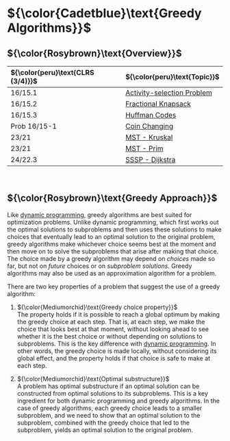 # ${\color{Cadetblue}\text{Greedy Algorithms}}$

## ${\color{Rosybrown}\text{Overview}}$

| ${\color{peru}\text{CLRS (3/4)}}$ | ${\color{peru}\text{Topic}}$ |
|:---|:---|
| 16/15.1 | [Activity-selection Problem](https://github.com/pl3onasm/AADS/tree/main/algorithms/greedy/activity-selection) |
| 16/15.2 | [Fractional Knapsack](https://github.com/pl3onasm/AADS/tree/main/algorithms/greedy/fract-knapsack) |
| 16/15.3 | [Huffman Codes](https://github.com/pl3onasm/AADS/tree/main/algorithms/greedy/huffman) |
| Prob 16/15-1 | [Coin Changing](https://github.com/pl3onasm/AADS/tree/main/algorithms/greedy/coin-changing) |
| 23/21 | [MST - Kruskal](https://github.com/pl3onasm/CLRS-in-C/tree/main/algorithms/graphs/MST-kruskal) |
| 23/21 | [MST - Prim](https://github.com/pl3onasm/CLRS-in-C/tree/main/algorithms/graphs/MST-prim) |
| 24/22.3 | [SSSP - Dijkstra](https://github.com/pl3onasm/CLRS-in-C/tree/main/algorithms/graphs/SSSP-dijkstra) |

&nbsp;

## ${\color{Rosybrown}\text{Greedy Approach}}$

Like [dynamic programming](https://github.com/pl3onasm/Algorithms/tree/main/algorithms/dynamic-programming), greedy algorithms are best suited for optimization problems. Unlike dynamic programming, which first works out the optimal solutions to subproblems and then uses these solutions to make choices that eventually lead to an optimal solution to the original problem, greedy algorithms make whichever choice seems best at the moment and then move on to solve the subproblems that arise after making that choice. The choice made by a greedy algorithm may depend on *choices* made so far, but not on *future* choices or on *subproblem solutions*. Greedy algorithms may also be used as an approximation algorithm for a problem.  

There are two key properties of a problem that suggest the use of a greedy algorithm:

1. ${\color{Mediumorchid}\text{Greedy choice property}}$  
   The property holds if it is possible to reach a global optimum by making the greedy choice at each step. That is, at each step, we make the choice that looks best at that moment, without looking ahead to see whether it is the best choice or without depending on solutions to subproblems. This is the key difference with [dynamic programming](https://github.com/pl3onasm/Algorithms/tree/main/algorithms/dynamic-programming). In other words, the greedy choice is made locally, without considering its global effect, and the property holds if that choice is safe to make at each step.

2. ${\color{Mediumorchid}\text{Optimal substructure}}$  
   A problem has optimal substructure if an optimal solution can be constructed from optimal solutions to its subproblems. This is a key ingredient for both dynamic programming and greedy algorithms. In the case of greedy algorithms, each greedy choice leads to a smaller subproblem, and we need to show that an optimal solution to the subproblem, combined with the greedy choice that led to the subproblem, yields an optimal solution to the original problem.  
